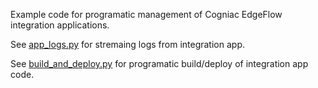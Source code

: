 
Example code for programatic management of Cogniac EdgeFlow integration applications.

See [app_logs.py](https://github.com/Cogniac/edgeflow-integration-example/blob/master/app-logs.py) for stremaing logs from integration app.

See [build_and_deploy.py](https://github.com/Cogniac/edgeflow-integration-example/blob/master/build_and_deploy.py) for programatic build/deploy of integration app code.


